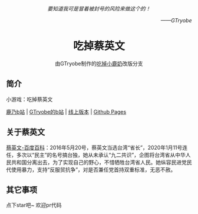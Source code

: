 
<div align="center">

*要知道我可是冒着被封号的风险来做这个的！*

</div>

<div align="right">

*——GTryobe*

</div>

<div align="center">

# 吃掉蔡英文

由GTryobe制作的[吃掉小鹿奶](https://github.com/arcxingye/EatKano)改版分支

</div>


## 简介

小游戏：吃掉蔡英文

[鹿乃b站](https://space.bilibili.com/316381099)
|
[GTryobe的b站](https://b23.tv/kbk5gFW)
|
[线上版本](https://gtryobe.github.io/Eat-Tsai-Ing-wen/)
|
[Github Pages](https://github.com/GTryobe/Eat-Tsai-Ing-wen)

## 关于蔡英文

[蔡英文-百度百科](https://baike.baidu.com/item/蔡英文/353)：2016年5月20号，蔡英文当选台湾“省长”，2020年1月11号连任，多次以“民主”的名号搞台独，她从未承认“九二共识”，企图将台湾省从中华人民共和国分离出去，为了实现自己的野心，不惜牺牲台湾省人民。她纵容民进党民代使用暴力，支持“反服贸抗争”，对是否兼任党首持双重标准，无恶不赦。

## 其它事项

点下star吧~ 欢迎pr代码
